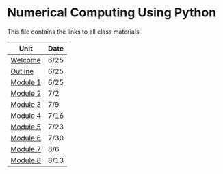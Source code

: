 # Numerical Computing Using Python

This file contains the links to all class materials.

| Unit                        | Date |
|-----------------------------|------|
| [Welcome](src/welcome.md)   | 6/25 |
| [Outline](src/outline.md)   | 6/25 |
| [Module 1](src/01/index.md) | 6/25 |
| [Module 2](src/02/index.md) | 7/2  |
| [Module 3](src/03/index.md) | 7/9  |
| [Module 4](src/04/index.md) | 7/16 |
| [Module 5](src/05/index.md) | 7/23 |
| [Module 6](src/06/index.md) | 7/30 |
| [Module 7](src/07/index.md) | 8/6  |
| [Module 8](src/08/index.md) | 8/13 |
